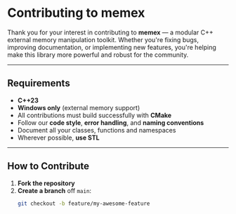 # Contributing to memex

Thank you for your interest in contributing to **memex** — a modular C++ external memory manipulation toolkit. Whether you're fixing bugs, improving documentation, or implementing new features, you're helping make this library more powerful and robust for the community.

---

## Requirements

- **C++23**
- **Windows only** (external memory support)
- All contributions must build successfully with **CMake**
- Follow our **code style**, **error handling**, and **naming conventions**
- Document all your classes, functions and namespaces
- Wherever possible, **use STL**

---

## How to Contribute

1. **Fork the repository**
2. **Create a branch** off `main`:
   ```bash
   git checkout -b feature/my-awesome-feature
